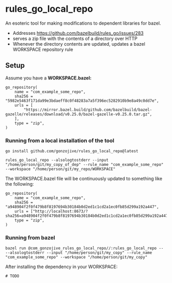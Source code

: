 # rules_go_local_repo

An esoteric tool for making modifications to dependent libraries for bazel.

* Addresses https://github.com/bazelbuild/rules_go/issues/283
* serves a zip file with the contents of a directory over HTTP
* Whenever the directory contents are updated, updates a bazel WORKSPACE
  repository rule



## Setup

Assume you have a **WORKSPACE.bazel:**

```starlark
go_repository(
    name = "com_example_some_repo",
    sha256 = "5982e5463f171da99e3bdaeff8c0f48283a7a5f396ec5282910b9e8a49c0dd7e",
    urls = [
        "https://mirror.bazel.build/github.com/bazelbuild/bazel-gazelle/releases/download/v0.25.0/bazel-gazelle-v0.25.0.tar.gz",
    ],
    type = "zip",
)
```

### Running from a local installation of the tool

```shell
go install github.com/gonzojive/rules_go_local_repo@latest
```

```shell
rules_go_local_repo --alsologtostderr --input "/home/person/git/my_copy_of_dep" --rule_name "com_example_some_repo" --workspace "/home/person/git/my_repo/WORKSPACE"
```

The WORKSPACE.bazel file will be continuously updated to something like the
following:

```
go_repository(
    name = "com_example_some_repo",
    sha256 = "a948904f2f0f479b8f8197694b30184b0d2ed1c1cd2a1ec0fb85d299a192a447",
    urls = ["http://localhost:8673/?sha256=a948904f2f0f479b8f8197694b30184b0d2ed1c1cd2a1ec0fb85d299a192a447"],
    type = "zip",
)
```


### Running from bazel

```shell
bazel run @com_gonzojive_rules_go_local_repo//:rules_go_local_repo -- --alsologtostderr --input "/home/person/git/my_copy" --rule_name "com_example_some_repo" --workspace "/home/person/git/my_copy"
```

After installing the dependency in your WORKSPACE:

```starlark
# TODO
```